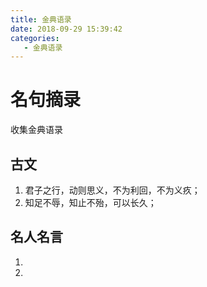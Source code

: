 ```yaml
---
title: 金典语录
date: 2018-09-29 15:39:42
categories:
   - 金典语录
---
```


# 名句摘录
收集金典语录

## 古文
1. 君子之行，动则思义，不为利回，不为义疚；
2. 知足不辱，知止不殆，可以长久；

## 名人名言
1. 
2. 
